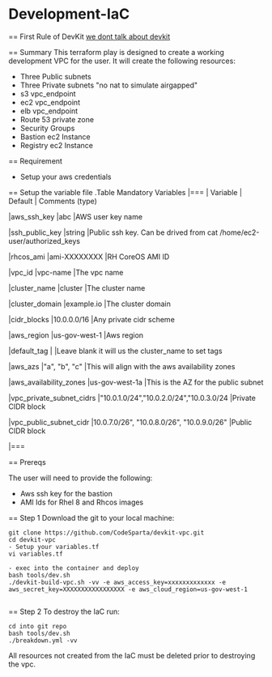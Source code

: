 # Development-IaC
== First Rule of DevKit [we dont talk about devkit](https://www.urbandictionary.com/define.php?term=fight%20club)

== Summary
This terraform play is designed to create a working development VPC for the user. It will create the following resources:

- Three Public subnets
- Three Private subnets "no nat to simulate airgapped"
- s3 vpc_endpoint
- ec2 vpc_endpoint
- elb vpc_endpoint
- Route 53 private zone
- Security Groups
- Bastion ec2 Instance
- Registry ec2 Instance

== Requirement
- Setup your aws credentials 

== Setup the variable file
.Table Mandatory Variables
|===
| Variable   | Default | Comments (type)

|aws_ssh_key
|abc
|AWS user key name

|ssh_public_key
|string
|Public ssh key. Can be drived from cat /home/ec2-user/authorized_keys

|rhcos_ami
|ami-XXXXXXXX
|RH CoreOS AMI ID

|vpc_id
|vpc-name
|The vpc name

|cluster_name
|cluster
|The cluster name

|cluster_domain
|example.io
|The cluster domain

|cidr_blocks
|10.0.0.0/16
|Any private cidr scheme

|aws_region
|us-gov-west-1
|Aws region

|default_tag
|
|Leave blank it will us the cluster_name to set tags

|aws_azs
|"a", "b", "c"
|This will align with the aws availability zones

|aws_availability_zones
|us-gov-west-1a
|This is the AZ for the public subnet

|vpc_private_subnet_cidrs
|"10.0.1.0/24","10.0.2.0/24","10.0.3.0/24
|Private CIDR block

|vpc_public_subnet_cidr
|10.0.7.0/26", "10.0.8.0/26", "10.0.9.0/26"
|Public CIDR block

|===

== Prereqs

The user will need to provide the following:

- Aws ssh key for the bastion
- AMI Ids for Rhel 8 and Rhcos images

== Step 1
Download the git to your local machine:
```
git clone https://github.com/CodeSparta/devkit-vpc.git
cd devkit-vpc
- Setup your variables.tf
vi variables.tf

- exec into the container and deploy
bash tools/dev.sh
./devkit-build-vpc.sh -vv -e aws_access_key=xxxxxxxxxxxxx -e aws_secret_key=XXXXXXXXXXXXXXXXX -e aws_cloud_region=us-gov-west-1
    

```

== Step 2
To destroy the IaC run:
```
cd into git repo
bash tools/dev.sh
./breakdown.yml -vv
```
All resources not created from the IaC must be deleted prior to destroying the vpc.

